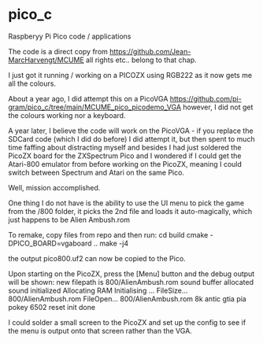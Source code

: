 # pico_c
Raspberyy Pi Pico code / applications

The code is a direct copy from https://github.com/Jean-MarcHarvengt/MCUME
all rights etc.. belong to that chap.

I just got it running / working on a PICOZX using RGB222 as it now gets me all the colours.

About a year ago, I did attempt this on a PicoVGA https://github.com/pi-gram/pico_c/tree/main/MCUME_pico_picodemo_VGA
however, I did not get the colours working nor a keyboard.

A year later, I believe the code will work on the PicoVGA - if you replace the SDCard code (which I did do before)
I did attempt it, but then spent to much time faffing about distracting myself and besides I had just soldered
the PicoZX board for the ZXSpectrum Pico and I wondered if I could get the Atari-800 emulator from before working on
the PicoZX, meaning I could switch between Spectrum and Atari on the same Pico.

Well, mission accomplished.

One thing I do not have is the ability to use the UI menu to pick the game from the /800 folder, it picks the 2nd file
and loads it auto-magically, which just happens to be Alien Ambush.rom

To remake, copy files from repo and then run:
cd build
cmake -DPICO_BOARD=vgaboard ..
make -j4

the output pico800.uf2 can now be copied to the Pico.

Upon starting on the PicoZX, press the [Menu] button and the debug output will be shown:
new filepath is
800/AlienAmbush.rom
sound buffer allocated
sound initialized
Allocating RAM
Initialising ...
FileSize...
800/AlienAmbush.rom
FileOpen...
800/AlienAmbush.rom
8k
antic
gtia
pia
pokey
6502 reset
init done

I could solder a small screen to the PicoZX and set up the config to see if the menu is output onto that screen rather than the VGA.
